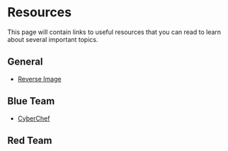 # Resources
This page will contain links to useful resources that you can read to learn about several important topics.

## General

* [Reverse Image](http://imgops.com/)

## Blue Team

* [CyberChef](https://gchq.github.io/CyberChef/)

## Red Team
